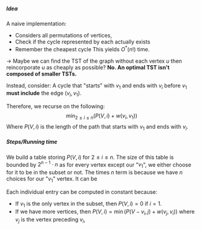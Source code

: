 ##### Idea

A naive implementation: 
- Considers all permutations of vertices, 
- Check if the cycle represented by each actually exists 
- Remember the cheapest cycle
This yields $O^*(n!)$ time. 

$\rightarrow$ Maybe we can find the TST of the graph without each vertex $u$ then reincorporate $u$ as cheaply as possible?
	 **No. An optimal TST isn't composed of smaller TSTs.** 

Instead, consider:
	A cycle that "starts" with $v_{1}$ and ends with $v_{i}$ before $v_{1}$ **must include** the edge $(v_{i}, v_{1})$. 

Therefore, we recurse on the following: 
$$\min_{2 \leq i \leq n}(P(V, i) + w(v_{i}, v_{1}))$$
Where $P(V,i)$ is the length of the path that starts with $v_{1}$ and ends with $v_{i}$. 

##### Steps/Running time

We build a table storing $P(V,i)$ for $2 \leq i \leq n$. 
	The size of this table is bounded by $2^{n-1}\cdot n$ as for every vertex except our "$v_{1}$", we either choose for it to be in the subset or not. The times $n$ term is because we have $n$ choices for our "$v_{1}$" vertex.
	It can be

Each individual entry can be computed in constant because: 

- If $v_{1}$ is the only vertex in the subset, then $P(V,i) = 0$ if $i=1$. 
- If we have more vertices, then $P(V, i) = \min(P(V - v_{i}, j) + w(v_{j}, v_{i}))$ where $v_{j}$ is the vertex preceding $v_{i}$,  